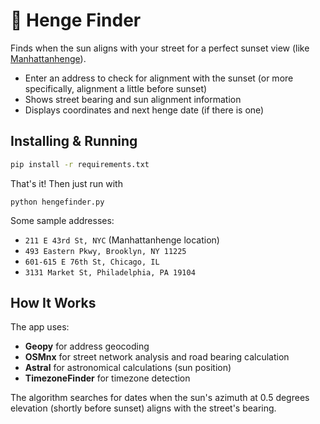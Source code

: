 # 🌅 Henge Finder 

Finds when the sun aligns with your street for a perfect sunset view (like [Manhattanhenge](https://en.wikipedia.org/wiki/Manhattanhenge)).

- Enter an address to check for alignment with the sunset (or more specifically, alignment a little before sunset)
- Shows street bearing and sun alignment information
- Displays coordinates and next henge date (if there is one)

## Installing & Running

   ```bash
   pip install -r requirements.txt
   ```
That's it! Then just run with 

```
python hengefinder.py
```

Some sample addresses:

- `211 E 43rd St, NYC` (Manhattanhenge location)
- `493 Eastern Pkwy, Brooklyn, NY 11225`
- `601-615 E 76th St, Chicago, IL` 
- `3131 Market St, Philadelphia, PA 19104`

## How It Works

The app uses:
- **Geopy** for address geocoding
- **OSMnx** for street network analysis and road bearing calculation
- **Astral** for astronomical calculations (sun position)
- **TimezoneFinder** for timezone detection

The algorithm searches for dates when the sun's azimuth at 0.5 degrees elevation (shortly before sunset) aligns with the street's bearing.